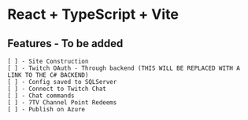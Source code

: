 # React + TypeScript + Vite

## Features - To be added

    [ ] - Site Construction
    [ ] - Twitch OAuth - Through backend (THIS WILL BE REPLACED WITH A LINK TO THE C# BACKEND)
    [ ] - Config saved to SQLServer
    [ ] - Connect to Twitch Chat
    [ ] - Chat commands
    [ ] - 7TV Channel Point Redeems
    [ ] - Publish on Azure
